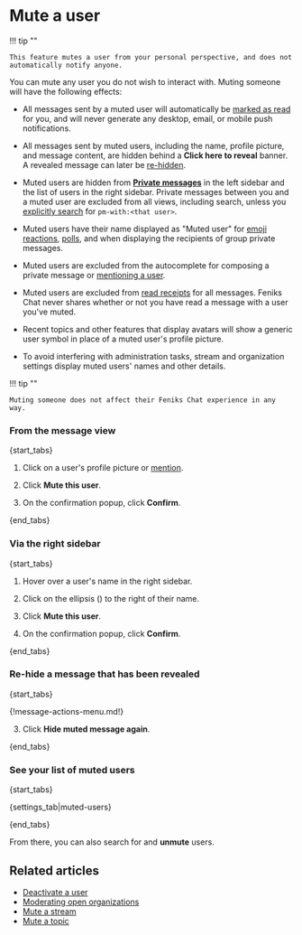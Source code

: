 # Mute a user

!!! tip ""

    This feature mutes a user from your personal perspective, and does not
    automatically notify anyone.

You can mute any user you do not wish to interact with. Muting someone will
have the following effects:

* All messages sent by a muted user will automatically be [marked as
  read](/help/marking-messages-as-read) for you, and will never
  generate any desktop, email, or mobile push notifications.

* All messages sent by muted users, including the name, profile
  picture, and message content, are hidden behind a **Click here to
  reveal** banner. A revealed message can later be [re-hidden](/help/mute-a-user#re-hide-a-message-that-has-been-revealed).

* Muted users are hidden from [**Private
  messages**](/help/private-messages) in the left sidebar and the list
  of users in the right sidebar. Private messages between you and a
  muted user are excluded from all views, including search, unless you
  [explicitly search](/help/search-for-messages) for `pm-with:<that
  user>`.

* Muted users have their name displayed as "Muted user" for [emoji
  reactions][view-emoji-reactions], [polls](/help/create-a-poll), and
  when displaying the recipients of group private messages.

* Muted users are excluded from the autocomplete for composing a
  private message or [mentioning a user](/help/mention-a-user-or-group).

* Muted users are excluded from [read receipts](/help/read-receipts)
  for all messages. Feniks Chat never shares whether or not you have read
  a message with a user you've muted.

* Recent topics and other features that display avatars will show a
  generic user symbol in place of a muted user's profile picture.

* To avoid interfering with administration tasks, stream and
  organization settings display muted users' names and other details.

!!! tip ""

    Muting someone does not affect their Feniks Chat experience in any way.


[view-emoji-reactions]: /help/emoji-reactions#see-who-reacted-to-a-message

### From the message view

{start_tabs}

1. Click on a user's profile picture or [mention](/help/mention-a-user-or-group).

1. Click **Mute this user**.

1. On the confirmation popup, click **Confirm**.

{end_tabs}

### Via the right sidebar

{start_tabs}

1. Hover over a user's name in the right sidebar.

1. Click on the ellipsis (<i class="zulip-icon feniks chat-icon-ellipsis-v-solid"></i>) to
  the right of their name.

1. Click **Mute this user**.

1. On the confirmation popup, click **Confirm**.

{end_tabs}

### Re-hide a message that has been revealed

{start_tabs}

{!message-actions-menu.md!}

3. Click **Hide muted message again**.

{end_tabs}

### See your list of muted users

{start_tabs}

{settings_tab|muted-users}

{end_tabs}

From there, you can also search for and **unmute** users.

## Related articles

* [Deactivate a user](/help/deactivate-or-reactivate-a-user)
* [Moderating open organizations](/help/moderating-open-organizations)
* [Mute a stream](/help/mute-a-stream)
* [Mute a topic](/help/mute-a-topic)
